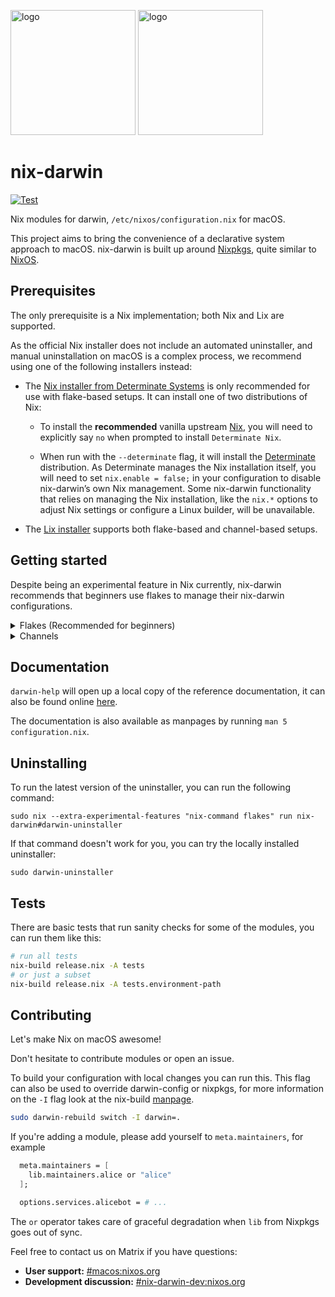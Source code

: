 [<img src="https://github.com/user-attachments/assets/0e1a77ac-6739-4153-bd24-abd3a5e143f5" width="200px" alt="logo" />](https://github.com/nix-darwin/nix-darwin)
[<img src="logos/exports/hexley-nix-chain-500x500.png" width="200px" alt="logo" />](https://github.com/nix-darwin/nix-darwin)

# nix-darwin

[![Test](https://github.com/nix-darwin/nix-darwin/actions/workflows/test.yml/badge.svg)](https://github.com/nix-darwin/nix-darwin/actions/workflows/test.yml)

Nix modules for darwin, `/etc/nixos/configuration.nix` for macOS.

This project aims to bring the convenience of a declarative system approach to macOS.
nix-darwin is built up around [Nixpkgs](https://github.com/NixOS/nixpkgs), quite similar to [NixOS](https://nixos.org/).

## Prerequisites

The only prerequisite is a Nix implementation; both Nix and Lix are supported.

As the official Nix installer does not include an automated uninstaller, and manual uninstallation on macOS is a complex process, we recommend using one of the following installers instead:

* The [Nix installer from Determinate Systems](https://github.com/DeterminateSystems/nix-installer?tab=readme-ov-file#determinate-nix-installer) is only recommended for use with flake-based setups.
  It can install one of two distributions of Nix:

  * To install the **recommended** vanilla upstream [Nix](https://nixos.org), you will need to explicitly say `no` when prompted to install `Determinate Nix`.

  * When run with the `--determinate` flag, it will install the [Determinate](https://docs.determinate.systems/) distribution.
    As Determinate manages the Nix installation itself, you will need to set `nix.enable = false;` in your configuration to disable nix-darwin’s own Nix management.
    Some nix-darwin functionality that relies on managing the Nix installation, like the `nix.*` options to adjust Nix settings or configure a Linux builder, will be unavailable.

* The [Lix installer](https://lix.systems/install/#on-any-other-linuxmacos-system) supports both flake-based and channel-based setups.



## Getting started

Despite being an experimental feature in Nix currently, nix-darwin recommends that beginners use flakes to manage their nix-darwin configurations.

<details>
<summary>Flakes (Recommended for beginners)</summary>

### Step 1. Creating `flake.nix`

<details>
<summary>Getting started from scratch</summary>
<p></p>

If you don't have an existing `configuration.nix`, you can run the following commands to generate a basic `flake.nix` inside `/etc/nix-darwin`:

```bash
sudo mkdir -p /etc/nix-darwin
sudo chown $(id -nu):$(id -ng) /etc/nix-darwin
cd /etc/nix-darwin

# To use Nixpkgs unstable:
nix flake init -t nix-darwin/master
# To use Nixpkgs 25.05:
nix flake init -t nix-darwin/nix-darwin-25.05

sed -i '' "s/simple/$(scutil --get LocalHostName)/" flake.nix
```

Make sure to check if `nixpkgs.hostPlatform` is set to either `x86_64-darwin` for Intel or `aarch64-darwin` for Apple Silicon.

</details>

<details>
<summary>Migrating from an existing configuration.nix</summary>
<p></p>

Add the following to `flake.nix` in the same folder as `configuration.nix`:

```nix
{
  description = "John's darwin system";

  inputs = {
    # Use `github:NixOS/nixpkgs/nixpkgs-25.05-darwin` to use Nixpkgs 25.05.
    nixpkgs.url = "github:NixOS/nixpkgs/nixpkgs-unstable";
    # Use `github:nix-darwin/nix-darwin/nix-darwin-25.05` to use Nixpkgs 25.05.
    nix-darwin.url = "github:nix-darwin/nix-darwin/master";
    nix-darwin.inputs.nixpkgs.follows = "nixpkgs";
  };

  outputs = inputs@{ self, nix-darwin, nixpkgs }: {
    darwinConfigurations."Johns-MacBook" = nix-darwin.lib.darwinSystem {
      modules = [ ./configuration.nix ];
    };
  };
}
```

Make sure to replace `Johns-MacBook` with your hostname which you can find by running `scutil --get LocalHostName`.

Make sure to set `nixpkgs.hostPlatform` in your `configuration.nix` to either `x86_64-darwin` (Intel) or `aarch64-darwin` (Apple Silicon).

</details>

### Step 2. Installing `nix-darwin`

Unlike NixOS, `nix-darwin` does not have an installer, you can just run `darwin-rebuild switch` to install nix-darwin. As `darwin-rebuild` won't be installed in your `PATH` yet, you can use the following command:

```bash
# To use Nixpkgs unstable:
sudo nix run nix-darwin/master#darwin-rebuild -- switch
# To use Nixpkgs 25.05:
sudo nix run nix-darwin/nix-darwin-25.05#darwin-rebuild -- switch
```

### Step 3. Using `nix-darwin`

After installing, you can run `darwin-rebuild` to apply changes to your system:

```bash
sudo darwin-rebuild switch
```

#### Using flake inputs

Inputs from the flake can also be passed into `darwinSystem`. These inputs are then
accessible as an argument `inputs`, similar to `pkgs` and `lib`, inside the configuration.

```nix
# in flake.nix
nix-darwin.lib.darwinSystem {
  modules = [ ./configuration.nix ];
  specialArgs = { inherit inputs; };
}
```

```nix
# in configuration.nix
{ pkgs, lib, inputs }:
# inputs.self, inputs.nix-darwin, and inputs.nixpkgs can be accessed here
```
</details>

<details>
<summary>Channels</summary>

### Step 1. Creating `configuration.nix`

Copy the [simple](./modules/examples/simple.nix) example to `/etc/nix-darwin/configuration.nix`.

### Step 2. Adding `nix-darwin` channel

```bash
# If you use Nixpkgs unstable (the default):
sudo nix-channel --add https://github.com/nix-darwin/nix-darwin/archive/master.tar.gz darwin
# If you use Nixpkgs 25.05:
sudo nix-channel --add https://github.com/nix-darwin/nix-darwin/archive/nix-darwin-25.05.tar.gz darwin

sudo nix-channel --update
```

### Step 3. Installing `nix-darwin`

To install `nix-darwin`, you can just run `darwin-rebuild switch` to install nix-darwin. As `darwin-rebuild` won't be installed in your `PATH` yet, you can use the following command:

```bash
nix-build '<darwin>' -A darwin-rebuild
sudo ./result/bin/darwin-rebuild switch -I darwin-config=/etc/nix-darwin/configuration.nix
```

### Step 4. Using `nix-darwin`

After installing, you can run `darwin-rebuild` to apply changes to your system:

```bash
sudo darwin-rebuild switch
```

### Step 5. Updating `nix-darwin`

You can update Nixpkgs and `nix-darwin` using the following command:

```bash
sudo nix-channel --update
```
</details>

## Documentation

`darwin-help` will open up a local copy of the reference documentation, it can also be found online [here](https://nix-darwin.github.io/nix-darwin/manual/index.html).

The documentation is also available as manpages by running `man 5 configuration.nix`.

## Uninstalling

To run the latest version of the uninstaller, you can run the following command:

```
sudo nix --extra-experimental-features "nix-command flakes" run nix-darwin#darwin-uninstaller
```

If that command doesn't work for you, you can try the locally installed uninstaller:

```
sudo darwin-uninstaller
```

## Tests

There are basic tests that run sanity checks for some of the modules,
you can run them like this:

```bash
# run all tests
nix-build release.nix -A tests
# or just a subset
nix-build release.nix -A tests.environment-path
```

## Contributing

Let's make Nix on macOS awesome!

Don't hesitate to contribute modules or open an issue.

To build your configuration with local changes you can run this. This
flag can also be used to override darwin-config or nixpkgs, for more
information on the `-I` flag look at the nix-build [manpage](https://nixos.org/manual/nix/stable/command-ref/nix-build.html).

```bash
sudo darwin-rebuild switch -I darwin=.
```

If you're adding a module, please add yourself to `meta.maintainers`, for example

```nix
  meta.maintainers = [
    lib.maintainers.alice or "alice"
  ];

  options.services.alicebot = # ...
```

The `or` operator takes care of graceful degradation when `lib` from Nixpkgs
goes out of sync.

Feel free to contact us on Matrix if you have questions:
* **User support:** [#macos:nixos.org](https://matrix.to/#/#macos:nixos.org)
* **Development discussion:** [#nix-darwin-dev:nixos.org](https://matrix.to/#/#nix-darwin-dev:nixos.org)
